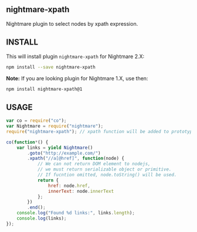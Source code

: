 nightmare-xpath
---------------
Nightmare plugin to select nodes by xpath expression.

INSTALL
-------
This will install plugin `nightmare-xpath` for Nightmare 2.X:
```sh
npm install --save nightmare-xpath
```
**Note:** If you are looking plugin for Nightmare 1.X, use then:
```sh
npm install nightmare-xpath@1
```

USAGE
-----
```js
var co = require("co");
var Nightmare = require("nightmare");
require("nightmare-xpath"); // xpath function will be added to prototype.

co(function*() {
	var links = yield Nightmare()
		.goto("http://example.com/")
		.xpath("//a[@href]", function(node) {
			// We can not return DOM element to nodejs, 
			// we must return serializable object or primitive.
			// If fucntion omitted, node.toString() will be used.
			return {
				href: node.href,
				innerText: node.innerText
			};
		})
		.end();
	console.log("Found %d links:", links.length);
	console.log(links);
});
```